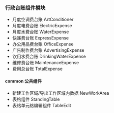 ### 行政台账组件模块

- 月度空调费台账
  ArtConditioner
- 月度电费台账
  ElectricExpense
- 月度水费台账
  WaterExpense
- 快递费台账
  ExpressExpense
- 办公用品费台账
  OfficeExpense
- 广告制作费台账
  AdvertisingExpense
- 饮用水费台账
  DrinkingWaterExpense
- 维修费台账
  MaintenanceExpense
- 费用总台账
  TotalExpense

#### common 公共组件

- 新建工作区域/导出工作区域内数据
  NewWorkArea
- 表格组件
  StandingTable
- 表格单元格编辑组件
  TableEdit
